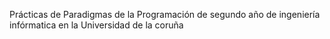 Prácticas de Paradigmas de la Programación de segundo año de ingeniería infórmatica en la Universidad de la coruña 
